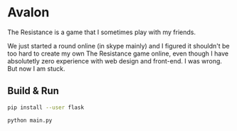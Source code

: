 # Avalon

The Resistance is a game that I sometimes play with my friends.

We just started a round online (in skype mainly) and I figured it shouldn't be too hard
to create my own The Resistance game online, even though I have absolutetly zero experience
with web design and front-end. I was wrong. But now I am stuck.

## Build & Run
```Bash
pip install --user flask
```

```
python main.py
```
